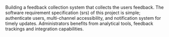 Building a feedback collection system that collects the users feedback. The software requirement specification (srs) of this project is simple; authenticate users, multi-channel accessibility, and notification system for timely updates. Administrators benefits from analytical tools, feedback trackings and integration capabilities.
